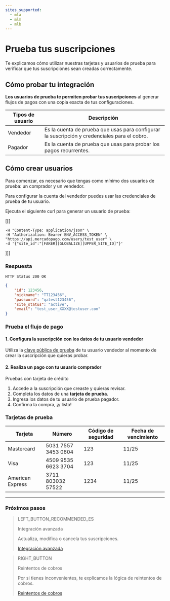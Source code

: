 ```yaml
---
sites_supported:
  - mla
  - mlm
  - mlb
---
```


# Prueba tus suscripciones

Te explicamos cómo utilizar nuestras tarjetas y usuarios de prueba para verificar que tus suscripciones sean creadas correctamente.


## Cómo probar tu integración

**Los usuarios de prueba te permiten probar tus suscripciones** al generar flujos de pagos con una copia exacta de tus configuraciones.

Tipos de usuario | Descripción  
--- |	---
Vendedor | Es la cuenta de prueba que usas para configurar la suscripción y credenciales para el cobro.       
Pagador | Es la cuenta de prueba que usas para probar los pagos recurrentes.

## Cómo crear usuarios

Para comenzar, es necesario que tengas como mínimo dos usuarios de prueba: un comprador y un vendedor.

Para configurar la cuenta del vendedor puedes usar las credenciales de prueba de tu usuario. 

Ejecuta el siguiente curl para generar un usuario de prueba:


[[[
```curl curl -X POST \
-H "Content-Type: application/json" \
-H "Authorization: Bearer ENV_ACCESS_TOKEN" \
"https://api.mercadopago.com/users/test_user" \
-d '{"site_id":"[FAKER][GLOBALIZE][UPPER_SITE_ID]"}'
```
]]]

### Respuesta
`HTTP Status 200 OK`
```json
{
    "id": 123456,
    "nickname": "TT123456",
    "password": "qatest123456",
    "site_status": "active",
    "email": "test_user_XXXX@testuser.com"
}
```

### Prueba el flujo de pago

#### 1. Configura la suscripción con los datos de tu usuario vendedor

Utiliza la  <a href="https://www.mercadopago[FAKER][URL][DOMAIN]/account/credentials" target="_blank">clave pública de prueba</a> de tu usuario vendedor al momento de crear la suscripción que quieras probar.<br>

#### 2. Realiza un pago con tu usuario comprador

Pruebas con tarjeta de crédito

1. Accede a la suscripción que creaste y quieras revisar.
1. Completa los datos de una **tarjeta de prueba**.
1. Ingresa los datos de tu usuario de prueba pagador.
1. Confirma la compra, ¡y listo!

### Tarjetas de prueba

Tarjeta |   Número  | Código de seguridad   |   Fecha de vencimiento
--- |	--- | --- | --- 
Mastercard       |  5031 7557 3453 0604 |   123 | 11/25            
Visa             |  4509 9535 6623 3704 |   123 | 11/25   
American Express |  3711 803032 57522   |   1234| 11/25   

------------
### Próximos pasos

> LEFT_BUTTON_RECOMMENDED_ES
>
> Integración avanzada
>
> Actualiza, modifica o cancela tus suscripciones.
>
> [Integración avanzada](https://www.mercadopago[FAKER][URL][DOMAIN]/developers/es/guides/online-payments/subscriptions/advanced-integration/)

> RIGHT_BUTTON
>
> Reintentos de cobros
>
> Por si tienes inconvenientes, te explicamos la lógica de reintentos de cobros. 
>
> [Reintentos de cobros](https://www.mercadopago[FAKER][URL][DOMAIN]/developers/es/guides/online-payments/subscriptions/payment-retry/)
